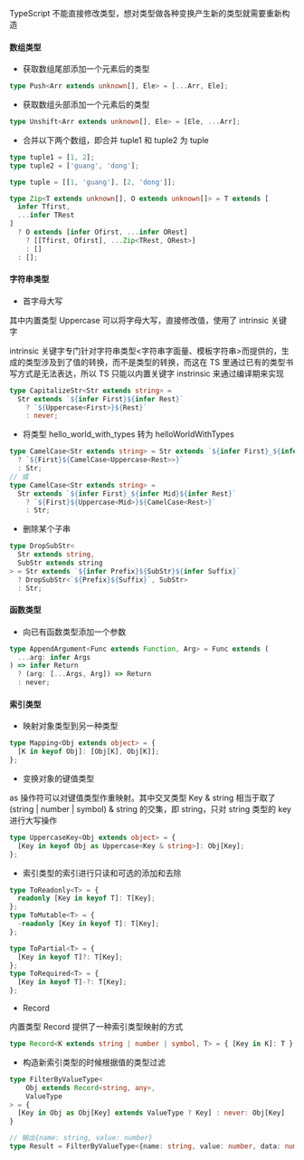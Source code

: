 TypeScript 不能直接修改类型，想对类型做各种变换产生新的类型就需要重新构造

#### 数组类型

- 获取数组尾部添加一个元素后的类型

```typescript
type Push<Arr extends unknown[], Ele> = [...Arr, Ele];
```

- 获取数组头部添加一个元素后的类型

```typescript
type Unshift<Arr extends unknown[], Ele> = [Ele, ...Arr];
```

- 合并以下两个数组，即合并 tuple1 和 tuple2 为 tuple

```typescript
type tuple1 = [1, 2];
type tuple2 = ['guang', 'dong'];

type tuple = [[1, 'guang'], [2, 'dong']];
```

```typescript
type Zip<T extends unknown[], O extends unknown[]> = T extends [
  infer Tfirst,
  ...infer TRest
]
  ? O extends [infer Ofirst, ...infer ORest]
    ? [[Tfirst, Ofirst], ...Zip<TRest, ORest>]
    : []
  : [];
```

#### 字符串类型

- 首字母大写

其中内置类型 Uppercase 可以将字母大写，直接修改值，使用了 intrinsic 关键字

intrinsic 关键字专门针对字符串类型<字符串字面量、模板字符串>而提供的，生成的类型涉及到了值的转换，而不是类型的转换，而这在 TS 里通过已有的类型书写方式是无法表达，所以 TS 只能以内置关键字 instrinsic 来通过编译期来实现

```typescript
type CapitalizeStr<Str extends string> =
  Str extends `${infer First}${infer Rest}`
    ? `${Uppercase<First>}${Rest}`
    : never;
```

- 将类型 hello_world_with_types 转为 helloWorldWithTypes

```typescript
type CamelCase<Str extends string> = Str extends `${infer First}_${infer Rest}`
  ? `${First}${CamelCase<Uppercase<Rest>>}`
  : Str;
// 或
type CamelCase<Str extends string> =
  Str extends `${infer First}_${infer Mid}${infer Rest}`
    ? `${First}${Uppercase<Mid>}${CamelCase<Rest>}`
    : Str;
```

- 删除某个子串

```typescript
type DropSubStr<
  Str extends string,
  SubStr extends string
> = Str extends `${infer Prefix}${SubStr}${infer Suffix}`
  ? DropSubStr<`${Prefix}${Suffix}`, SubStr>
  : Str;
```

#### 函数类型

- 向已有函数类型添加一个参数

```typescript
type AppendArgument<Func extends Function, Arg> = Func extends (
  ...arg: infer Args
) => infer Return
  ? (arg: [...Args, Arg]) => Return
  : never;
```

#### 索引类型

- 映射对象类型到另一种类型

```typescript
type Mapping<Obj extends object> = {
  [K in keyof Obj]: [Obj[K], Obj[K]];
};
```

- 变换对象的键值类型

as 操作符可以对键值类型作重映射。其中交叉类型 Key & string 相当于取了(string | number | symbol) & string 的交集，即 string，只对 string 类型的 key 进行大写操作

```typescript
type UppercaseKey<Obj extends object> = {
  [Key in keyof Obj as Uppercase<Key & string>]: Obj[Key];
};
```

- 索引类型的索引进行只读和可选的添加和去除

```typescript
type ToReadonly<T> = {
  readonly [Key in keyof T]: T[Key];
};
type ToMutable<T> = {
  -readonly [Key in keyof T]: T[Key];
};

type ToPartial<T> = {
  [Key in keyof T]?: T[Key];
};
type ToRequired<T> = {
  [Key in keyof T]-?: T[Key];
};
```

- Record

内置类型 Record 提供了一种索引类型映射的方式

```typescript
type Record<K extends string | number | symbol, T> = { [Key in K]: T };
```

- 构造新索引类型的时候根据值的类型过滤

```typescript
type FilterByValueType<
    Obj extends Record<string, any>,
    ValueType
> = {
  [Key in Obj as Obj[Key] extends ValueType ? Key] : never: Obj[Key]
}

// 输出{name: string, value: number}
type Result = FilterByValueType<{name: string, value: number, data: number[]}, 'string' | 'number'>
```
